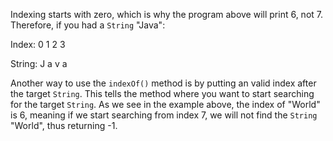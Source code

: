 Indexing starts with zero, which is why the program above will print 6, not 7. Therefore, if you had a `String` "Java":<br>

 Index: 0 1 2 3<br>

 String: J a v a

Another way to use the `indexOf()` method is by putting an valid index after the target `String`. This tells the method where you want to start searching for the target `String`. As we see in the example above, the index of "World" is 6, meaning if we start searching from index 7, we will not find the `String` "World", thus returning -1.

